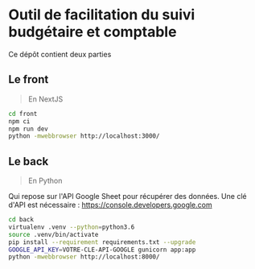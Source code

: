 # Outil de facilitation du suivi budgétaire et comptable


Ce dépôt contient deux parties

## Le front

> En NextJS

```bash
cd front
npm ci
npm run dev
python -mwebbrowser http://localhost:3000/
````

## Le back

> En Python

Qui repose sur l'API Google Sheet pour récupérer des données.
Une clé d'API est nécessaire : https://console.developers.google.com

```bash
cd back
virtualenv .venv --python=python3.6
source .venv/bin/activate
pip install --requirement requirements.txt --upgrade
GOOGLE_API_KEY=VOTRE-CLE-API-GOOGLE gunicorn app:app
python -mwebbrowser http://localhost:8000/
```
